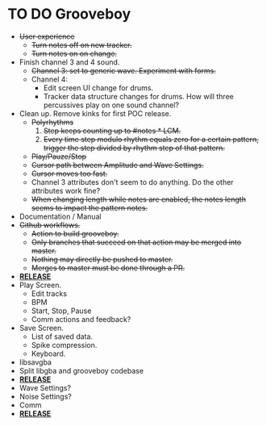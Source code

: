 # TO DO Grooveboy

- ~~User experience~~
  - ~~Turn notes off on new tracker.~~
  - ~~Turn notes on on change.~~
- Finish channel 3 and 4 sound.
  - ~~Channel 3: set to generic wave. Experiment with forms.~~
  - Channel 4:
    - Edit screen UI change for drums.
    - Tracker data structure changes for drums. How will three percussives play on one sound channel?
- Clean up. Remove kinks for first POC release.
  - ~~Polyrhythms~~
    1. ~~Step keeps counting up to #notes * LCM.~~
    2. ~~Every time step modulo rhythm equals zero for a certain pattern,~~
       ~~trigger the step divided by rhythm step of that pattern.~~
  - ~~Play/Pauze/Stop~~
  - ~~Cursor path between Amplitude and Wave Settings.~~
  - ~~Cursor moves too fast.~~
  - Channel 3 attributes don't seem to do anything. Do the other attributes work fine?
  - ~~When changing length while notes are enabled, the notes length seems to impact the pattern notes.~~
- Documentation / Manual
- ~~Github workflows.~~
  - ~~Action to build grooveboy.~~
  - ~~Only branches that succeed on that action may be merged into master.~~
  - ~~Nothing may directly be pushed to master.~~
  - ~~Merges to master must be done through a PR.~~
- **<u>RELEASE</u>**
- Play Screen.
  - Edit tracks
  - BPM
  - Start, Stop, Pause
  - Comm actions and feedback?
- Save Screen.
  - List of saved data.
  - Spike compression.
  - Keyboard.
- libsavgba
- Split libgba and grooveboy codebase
- **<u>RELEASE</u>**
- Wave Settings?
- Noise Settings?
- Comm
- **<u>RELEASE</u>**
